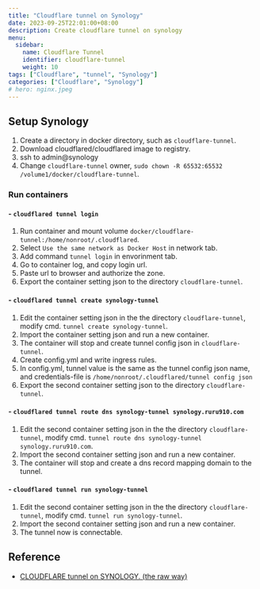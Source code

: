 ```yaml
---
title: "Cloudflare tunnel on Synology"
date: 2023-09-25T22:01:00+08:00
description: Create cloudflare tunnel on synology
menu:
  sidebar:
    name: Cloudflare Tunnel
    identifier: cloudflare-tunnel
    weight: 10
tags: ["Cloudflare", "tunnel", "Synology"]
categories: ["Cloudflare", "Synology"]
# hero: nginx.jpeg
---
```


## Setup Synology

1. Create a directory in docker directory, such as `cloudflare-tunnel`.
2. Download cloudflared/cloudflared image to registry.
3. ssh to admin@synology
4. Change `cloudflare-tunnel` owner, `sudo chown -R 65532:65532 /volume1/docker/cloudflare-tunnel`.

### Run containers

#### - `cloudflared tunnel login`

1. Run container and mount volume `docker/cloudflare-tunnel:/home/nonroot/.cloudflared`.
2. Select `Use the same network as Docker Host` in network tab.
3. Add command `tunnel login` in envorinment tab.
4. Go to container log, and copy login url.
5. Paste url to browser and authorize the zone.
6. Export the container setting json to the directory `cloudflare-tunnel`.

#### - `cloudflared tunnel create synology-tunnel`

1. Edit the container setting json in the the directory `cloudflare-tunnel`, modify cmd. `tunnel create synology-tunnel`.
2. Import the container setting json and run a new container.
3. The container will stop and create tunnel config json in `cloudflare-tunnel`.
4. Create config.yml and write ingress rules.
5. In config.yml, tunnel value is the same as the tunnel config json name, and credentials-file is `/home/nonroot/.cloudflared/tunnel config json`
6. Export the second container setting json to the directory `cloudflare-tunnel`.

#### - `cloudflared tunnel route dns synology-tunnel synology.ruru910.com`

1. Edit the second container setting json in the the directory `cloudflare-tunnel`, modify cmd. `tunnel route dns synology-tunnel synology.ruru910.com`.
2. Import the second container setting json and run a new container.
3. The container will stop and create a dns record mapping domain to the tunnel.

#### - `cloudflared tunnel run synology-tunnel`

1. Edit the second container setting json in the the directory `cloudflare-tunnel`, modify cmd. `tunnel run synology-tunnel`.
2. Import the second container setting json and run a new container.
3. The tunnel now is connectable.

## Reference

- [CLOUDFLARE tunnel on SYNOLOGY. (the raw way)](https://www.youtube.com/watch?v=5IrtNxfzH1o)
